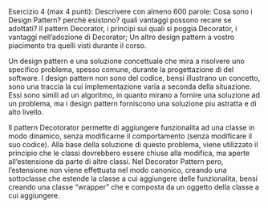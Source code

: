 Esercizio 4 (max 4 punti): 
Descrivere con almeno 600 parole:
Cosa sono i Design Pattern? perchè esistono? quali vantaggi possono recare se adottati?
Il pattern Decorator, i principi sui quali si poggia Decorator, i vantaggi nell’adozione di Decorator;
Un altro design pattern a vostro piacimento tra quelli visti durante il corso.

Un design pattern e una soluzione concettuale che mira a risolvere uno specifico problema, spesso comune, durante la progettazione di del software.
I design pattern non sono del codice, bensi illustrano un concetto, sono una traccia la cui implementazione varia a seconda della situazione.  
Essi sono simili ad un algoritmo, in quanto mirano a fornire una soluzione ad un problema, ma i design pattern forniscono una soluzione piu astratta e di alto livello.

Il pattern Decotorator permette di aggiungere funzionalita ad una classe in modo dinamico, senza modificarne il comportamento (senza modificare il suo codice). Alla base della soluzione di questo problema, viene utilizzato il principio che le classi dovrebbero essere chiuse alla modifica, ma aperte all’estensione da parte di altre classi.
Nel Decorator Pattern pero, l’estensione non viene effettuata nel modo canonico, creando una sottoclasse che estende la classe a cui aggiungere delle funzionalita, bensi creando una classe “wrapper” che e composta da un oggetto della classe a cui aggiungere.